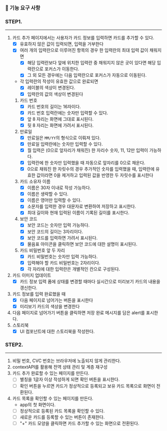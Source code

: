 ### 📜 기능 요구 사항

### STEP1.

---

1. 카드 추가 페이지에서는 사용자가 카드 정보를 입력하면 카드를 추가할 수 있다.
   - [x] 유효하지 않은 값이 입력되면, 입력을 거부한다
   - [x] 여러 개의 입력란으로 이루어진 항목의 경우 한 입력란의 최대 입력 값이 채워지면
     - [x] 해당 입력란보다 앞에 위치한 입력란 중 채워지지 않은 곳이 있다면 해당 입력란으로 포커스가 이동한다.
     - [x] 그 외 모든 경우에는 다음 입력란으로 포커스가 자동으로 이동된다.
   - 각 입력란의 작성이 유효한 값으로 완료되면
     - [x] 레이블의 색상이 변경된다.
     - [x] 입력란의 값의 색상이 변경된다
   1. 카드 번호
      - [x] 카드 번호의 길이는 16자이다.
      - [x] 카드 번호 입력란에는 숫자만 입력할 수 있다.
      - [x] 앞 8 자리는 화면에 그대로 표시된다.
      - [x] 뒷 8 자리는 화면에 가려서 표시된다.
   2. 만료일
      - [x] 만료일은 `MM/YY`의 형식으로 이뤄져 있다.
      - [x] 만료일 입력란에는 숫자만 입력할 수 있다.
      - [x] 월 입력은 (0으로 앞자리가 채워진) 한 자리수 숫자, 11, 12만 입력이 가능하다.
      - [x] 입력란에 한 숫자만 입력했을 때 자동으로 앞자리를 0으로 채운다.
      - [x] 0으로 채워진 한 자릿수의 경우 추가적인 숫자를 입력했을 때, 입력란에 유효한 값이라면 0을 제거하고 입력된 값을 반영한 두 자릿수를 표시한다
   3. 카드 소유자 이름
      - [x] 이름은 30자 이내로 작성 가능하다.
      - [x] 이름은 생략할 수 있다.
      - [x] 이름은 영어만 입력할 수 있다.
      - [x] 소문자를 입력한 경우 대문자로 변환하여 저장하고 표시한다.
      - [x] 최대 길이와 현재 입력된 이름이 기록된 길이를 표시한다.
   4. 보안 코드
      - [x] 보안 코드는 숫자만 입력 가능하다.
      - [x] 보안 코드의 길이는 3자리이다.
      - [x] 보안 코드를 입력하면 가려서 표시된다.
      - [x] 물음표 아이콘을 클릭하면 보안 코드에 대한 설명이 표시된다.
   5. 카드 비밀번호 앞 두 자리
      - [x] 카드 비밀번호는 숫자만 입력 가능하다.
      - [x] 입력해야 할 카드 비밀번호는 2자리이다.
      - [x] 각 자리에 대한 입력란은 개별적인 칸으로 구성된다.
2. 카드 이미지 업데이트
   - [x] 카드 정보 입력 폼에 상태를 변경할 때마다 실시간으로 미리보기 카드의 내용을 갱신한다.
3. 카드 정보를 입력 완료했을 때
   - [x] 다음 페이지로 넘어가는 버튼을 표시한다
   - [x] 미리보기 카드의 색상을 변경한다
4. 다음 페이지로 넘어가기 버튼을 클릭하면 저장 완료 메시지를 담은 alert를 표시한다.
5. 스토리북
   - [x] UI 컴포넌트에 대한 스토리북을 작성한다.

### STEP2.

---

1. 비밀 번호, CVC 번호는 브라우저에 노출되지 않게 관리한다.
2. contextAPI를 활용해 전역 상태 관리 및 계층 재구성
3. 카드 추가 완료할 수 있는 페이지를 만든다.
   - [ ] 별칭을 1글자 이상 작성하게 되면 확인 버튼을 표시한다.
   - [ ] 확인 버튼을 누르면 카드가 정상적으로 등록되고 보유 카드 목록으로 화면이 전환된다.
4. 카드 목록을 확인할 수 있는 페이지를 만든다.
   - app의 첫 화면이다.
   - [ ] 정상적으로 등록된 카드 목록을 확인할 수 있다.
   - [ ] 새로운 카드를 등록할 수 있는 버튼이 존재한다.
   - [ ] "+" 카드 모양을 클릭하면 카드 추가할 수 있는 화면으로 전환된다.
